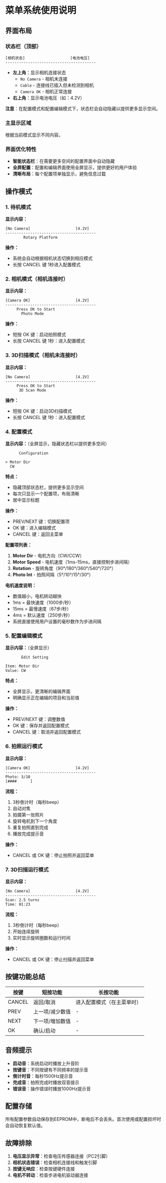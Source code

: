 # 菜单系统使用说明

## 界面布局

### 状态栏（顶部）
```
[相机状态]                    [电池电压]
----------------------------------------
```
- **左上角**：显示相机连接状态
  - `No Camera` - 相机未连接
  - `Cable` - 连接线已插入但未检测到相机
  - `Camera OK` - 相机正常连接
- **右上角**：显示电池电压（如：4.2V）

**注意**：在配置模式和配置编辑模式下，状态栏会自动隐藏以提供更多显示空间。

### 主显示区域
根据当前模式显示不同内容。

### 界面优化特性
- **智能状态栏**：在需要更多空间的配置界面中自动隐藏
- **全屏配置**：配置和编辑界面使用全屏显示，提供更好的用户体验
- **清晰布局**：每个配置项单独显示，避免信息过载

## 操作模式

### 1. 待机模式
**显示内容：**
```
[No Camera]                    [4.2V]
----------------------------------------
        Rotary Platform
```

**操作：**
- 系统会自动根据相机状态切换到相应模式
- 长按 CANCEL 键 1秒进入配置模式

### 2. 相机模式（相机连接时）
**显示内容：**
```
[Camera OK]                    [4.2V]
----------------------------------------
     Press OK to Start
       Photo Mode
```

**操作：**
- 短按 OK 键：启动拍照模式
- 长按 CANCEL 键 1秒：进入配置模式

### 3. 3D扫描模式（相机未连接时）
**显示内容：**
```
[No Camera]                    [4.2V]
----------------------------------------
     Press OK to Start
      3D Scan Mode
```

**操作：**
- 短按 OK 键：启动3D扫描模式
- 长按 CANCEL 键 1秒：进入配置模式

### 4. 配置模式
**显示内容：**（全屏显示，隐藏状态栏以提供更多空间）
```
      Configuration

> Motor Dir
  CW
```

**特点：**
- 隐藏顶部状态栏，提供更多显示空间
- 每次只显示一个配置项，布局清晰
- 居中显示标题

**操作：**
- PREV/NEXT 键：切换配置项
- OK 键：进入编辑模式
- CANCEL 键：返回主菜单

**配置项列表：**
1. **Motor Dir** - 电机方向（CW/CCW）
2. **Motor Speed** - 电机速度（1ms-15ms，直接控制步进间隔）
3. **Rotation** - 旋转角度（90°/180°/360°/540°/720°）
4. **Photo Int** - 拍照间隔（5°/10°/15°/30°）

**电机速度说明：**
- 数值越小，电机转动越快
- 1ms = 最快速度（1000步/秒）
- 15ms = 最慢速度（67步/秒）
- 4ms = 默认速度（250步/秒）
- 系统直接使用用户设置的毫秒数作为步进间隔

### 5. 配置编辑模式
**显示内容：**（全屏显示）
```
       Edit Setting

Item: Motor Dir
Value: CW
```

**特点：**
- 全屏显示，更清晰的编辑界面
- 明确显示正在编辑的项目和当前值

**操作：**
- PREV/NEXT 键：调整数值
- OK 键：保存并返回配置模式
- CANCEL 键：取消并返回配置模式

### 6. 拍照运行模式
**显示内容：**
```
[Camera OK]                    [4.2V]
----------------------------------------
Photo: 3/10
[####      ]
```

**流程：**
1. 3秒倒计时（每秒beep）
2. 自动对焦
3. 拍摄第一张照片
4. 旋转电机到下一个角度
5. 重复拍照直到完成
6. 播放完成提示音

**操作：**
- CANCEL 或 OK 键：停止拍照并返回菜单

### 7. 3D扫描运行模式
**显示内容：**
```
[No Camera]                    [4.2V]
----------------------------------------
Scan: 2.5 turns
Time: 01:23
```

**流程：**
1. 3秒倒计时（每秒beep）
2. 开始连续旋转
3. 实时显示旋转圈数和运行时间

**操作：**
- CANCEL 或 OK 键：停止扫描并返回菜单

## 按键功能总结

| 按键 | 短按功能 | 长按功能 |
|------|----------|----------|
| CANCEL | 返回/取消 | 进入配置模式（在主菜单时） |
| PREV | 上一项/减少数值 | - |
| NEXT | 下一项/增加数值 | - |
| OK | 确认/启动 | - |

## 音频提示

- **启动音**：系统启动时播放上升音阶
- **按键音**：不同按键有不同频率的提示音
- **倒计时音**：每秒1500Hz提示音
- **完成音**：拍照完成时播放双音提示
- **错误音**：操作错误时播放1000Hz提示音

## 配置存储

所有配置参数自动保存到EEPROM中，断电后不会丢失。首次使用或配置损坏时会自动恢复默认值。

## 故障排除

1. **电压显示异常**：检查电压传感器连接（PC2引脚）
2. **相机状态错误**：检查相机连接线和触发引脚
3. **按键无响应**：检查按键硬件连接
4. **电机不转动**：检查步进电机驱动器连接
